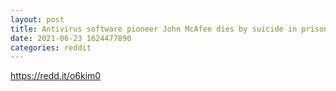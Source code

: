 ```yaml
--- 
layout: post 
title: Antivirus software pioneer John McAfee dies by suicide in prison: report 
date: 2021-06-23 1624477890 
categories: reddit 
--- 
```

https://redd.it/o6kim0